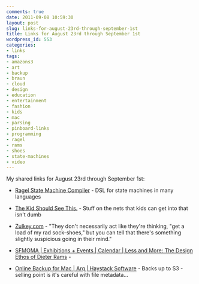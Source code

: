 ```yaml
---
comments: true
date: 2011-09-08 10:59:30
layout: post
slug: links-for-august-23rd-through-september-1st
title: Links for August 23rd through September 1st
wordpress_id: 553
categories:
- links
tags:
- amazons3
- art
- backup
- braun
- cloud
- design
- education
- entertainment
- fashion
- kids
- mac
- parsing
- pinboard-links
- programming
- ragel
- rams
- shoes
- state-machines
- video
---
```


My shared links for August 23rd through September 1st:






  * [Ragel State Machine Compiler](http://www.complang.org/ragel/) - DSL for state machines in many languages


  * [The Kid Should See This.](http://thekidshouldseethis.com/) - Stuff on the nets that kids can get into that isn't dumb


  * [Zulkey.com](http://www.zulkey.com/2011/08/a_footwearrelated_rant.php) - "They don't necessarily act like they're thinking, "get a load of my rad sock-shoes," but you can tell that there's something slightly suspicious going in their mind."


  * [SFMOMA | Exhibitions + Events | Calendar | Less and More: The Design Ethos of Dieter Rams](http://www.sfmoma.org/exhib_events/exhibitions/434) - 


  * [Online Backup for Mac | Arq | Haystack Software](http://www.haystacksoftware.com/arq/index.php) - Backs up to S3 - selling point is it's careful with file metadata…



